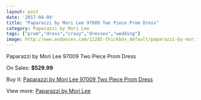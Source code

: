 ```yaml
---
layout: post
date: '2017-04-04'
title: "Paparazzi by Mori Lee 97009 Two Piece Prom Dress"
category: Paparazzi by Mori Lee
tags: ["prom","dress","crazy","dresses","wedding"]
image: http://www.eudances.com/11285-thickbox_default/paparazzi-by-mori-lee-97009-two-piece-prom-dress.jpg
---
```

Paparazzi by Mori Lee 97009 Two Piece Prom Dress

On Sales: **$529.99**
<a href="https://www.eudances.com/en/paparazzi-by-mori-lee/3593-paparazzi-by-mori-lee-97009-two-piece-prom-dress.html"><amp-img layout="responsive" width="600" height="600" src="//www.eudances.com/11285-thickbox_default/paparazzi-by-mori-lee-97009-two-piece-prom-dress.jpg" alt="Paparazzi by Mori Lee 97009 Two Piece Prom Dress 0" /></a>
<a href="https://www.eudances.com/en/paparazzi-by-mori-lee/3593-paparazzi-by-mori-lee-97009-two-piece-prom-dress.html"><amp-img layout="responsive" width="600" height="600" src="//www.eudances.com/11287-thickbox_default/paparazzi-by-mori-lee-97009-two-piece-prom-dress.jpg" alt="Paparazzi by Mori Lee 97009 Two Piece Prom Dress 1" /></a>
<a href="https://www.eudances.com/en/paparazzi-by-mori-lee/3593-paparazzi-by-mori-lee-97009-two-piece-prom-dress.html"><amp-img layout="responsive" width="600" height="600" src="//www.eudances.com/11286-thickbox_default/paparazzi-by-mori-lee-97009-two-piece-prom-dress.jpg" alt="Paparazzi by Mori Lee 97009 Two Piece Prom Dress 2" /></a>

Buy it: [Paparazzi by Mori Lee 97009 Two Piece Prom Dress](https://www.eudances.com/en/paparazzi-by-mori-lee/3593-paparazzi-by-mori-lee-97009-two-piece-prom-dress.html "Paparazzi by Mori Lee 97009 Two Piece Prom Dress")

View more: [Paparazzi by Mori Lee](https://www.eudances.com/en/78-Paparazzi-by-Mori-Lee "Paparazzi by Mori Lee")